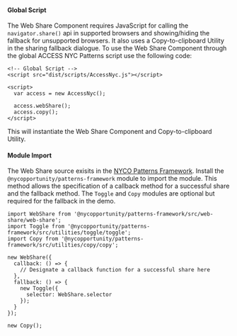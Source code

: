 #### Global Script

The Web Share Component requires JavaScript for calling the `navigator.share()` api in supported browsers and  showing/hiding the fallback for unsupported browsers. It also uses a Copy-to-clipboard Utility in the sharing fallback dialogue. To use the Web Share Component through the global ACCESS NYC Patterns script use the following code:

    <!-- Global Script -->
    <script src="dist/scripts/AccessNyc.js"></script>

    <script>
      var access = new AccessNyc();

      access.webShare();
      access.copy();
    </script>

This will instantiate the Web Share Component and Copy-to-clipboard Utility.

#### Module Import

The Web Share source exisits in the [NYCO Patterns Framework](https://github.com/CityOfNewYork/nyco-patterns-framework). Install the `@nycopportunity/patterns-framework` module to import the module. This method allows the specification of a callback method for a successful share and the fallback method. The `Toggle` and `Copy` modules are optional but required for the fallback in the demo.

    import WebShare from '@nycopportunity/patterns-framework/src/web-share/web-share';
    import Toggle from '@nycopportunity/patterns-framework/src/utilities/toggle/toggle';
    import Copy from '@nycopportunity/patterns-framework/src/utilities/copy/copy';

    new WebShare({
      callback: () => {
        // Designate a callback function for a successful share here
      },
      fallback: () => {
        new Toggle({
          selector: WebShare.selector
        });
      }
    });

    new Copy();
